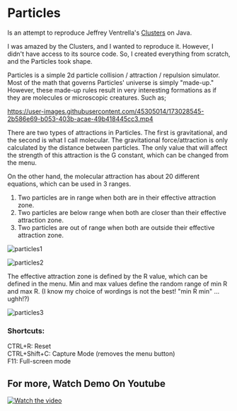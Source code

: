 # Particles

Is an attempt to reproduce Jeffrey Ventrella's [Clusters](https://ventrella.com/Clusters/) on Java.

I was amazed by the Clusters, and I wanted to reproduce it. However,  I didn't have access to its source code. So, I created everything from scratch, and the Particles took shape.

Particles is a simple 2d particle collision / attraction / repulsion simulator. Most of the math that governs Particles' universe is simply "made-up." However, these made-up rules result in very interesting formations as if they are molecules or microscopic creatures. Such as;

https://user-images.githubusercontent.com/45305014/173028545-2b586e69-b053-403b-acae-49b418445cc3.mp4

There are two types of attractions in Particles. The first is gravitational, and the second is what I call molecular. The gravitational force/attraction is only calculated by the distance between particles. The only value that will affect the strength of this attraction is the G constant, which can be changed from the menu.

 On the other hand, the molecular attraction has about 20 different equations, which can be used in 3 ranges.  

1) Two particles are in range when both are in their effective attraction zone. 
2) Two particles are below range when both are closer than their effective attraction zone. 
3) Two particles are out of range when both are outside their effective attraction zone. 

![particles1](https://user-images.githubusercontent.com/45305014/173031107-b08daaa1-6ce2-4716-87c8-43c5fc7b815b.jpg)

![particles2](https://user-images.githubusercontent.com/45305014/173031705-e05c48b7-783a-40ec-b412-ab1e5689cdaa.jpg)

The effective attraction zone is defined by the R value, which can be defined in the menu. Min and max values define the random range of min R and max R. (I know my choice of wordings is not the best! "min R min" ... ughh!?)

![particles3](https://user-images.githubusercontent.com/45305014/173032097-beb71a12-e7f8-4cc6-9d25-e72acd8ceac2.jpg)

### Shortcuts:  
CTRL+R:  Reset    
CTRL+Shift+C:  Capture Mode (removes the menu button)     
F11: Full-screen mode    

## For more, Watch Demo On Youtube

[![Watch the video](https://img.youtube.com/vi/-cw4oDDioGM/maxresdefault.jpg)](https://youtu.be/-cw4oDDioGM?vq=hd1080)
  
  
